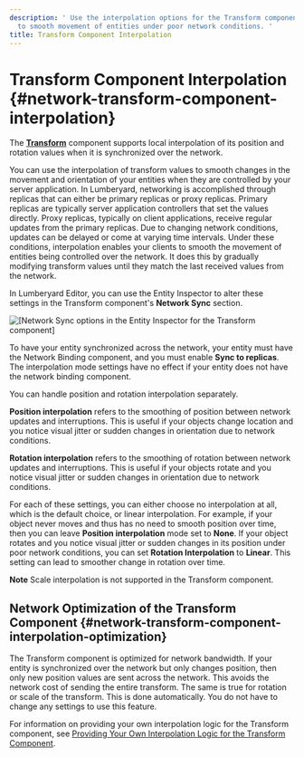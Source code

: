 ```yaml
---
description: ' Use the interpolation options for the Transform component in Amazon Lumberyard
  to smooth movement of entities under poor network conditions. '
title: Transform Component Interpolation
---
```

# Transform Component Interpolation {#network-transform-component-interpolation}

The **[Transform](/docs/userguide/components/transform.md)** component supports local interpolation of its position and rotation values when it is synchronized over the network\.

You can use the interpolation of transform values to smooth changes in the movement and orientation of your entities when they are controlled by your server application\. In Lumberyard, networking is accomplished through replicas that can either be primary replicas or proxy replicas\. Primary replicas are typically server application controllers that set the values directly\. Proxy replicas, typically on client applications, receive regular updates from the primary replicas\. Due to changing network conditions, updates can be delayed or come at varying time intervals\. Under these conditions, interpolation enables your clients to smooth the movement of entities being controlled over the network\. It does this by gradually modifying transform values until they match the last received values from the network\.

In Lumberyard Editor, you can use the Entity Inspector to alter these settings in the Transform component's **Network Sync** section\.

![\[Network Sync options in the Entity Inspector for the Transform component\]](/images/userguide/networking/network-transform-component-interpolation-1.png)

To have your entity synchronized across the network, your entity must have the Network Binding component, and you must enable **Sync to replicas**\. The interpolation mode settings have no effect if your entity does not have the network binding component\.

You can handle position and rotation interpolation separately\.

**Position interpolation** refers to the smoothing of position between network updates and interruptions\. This is useful if your objects change location and you notice visual jitter or sudden changes in orientation due to network conditions\.

**Rotation interpolation** refers to the smoothing of rotation between network updates and interruptions\. This is useful if your objects rotate and you notice visual jitter or sudden changes in orientation due to network conditions\.

For each of these settings, you can either choose no interpolation at all, which is the default choice, or linear interpolation\. For example, if your object never moves and thus has no need to smooth position over time, then you can leave **Position interpolation** mode set to **None**\. If your object rotates and you notice visual jitter or sudden changes in its position under poor network conditions, you can set **Rotation Interpolation** to **Linear**\. This setting can lead to smoother change in rotation over time\.

**Note**
Scale interpolation is not supported in the Transform component\.

## Network Optimization of the Transform Component {#network-transform-component-interpolation-optimization}

The Transform component is optimized for network bandwidth\. If your entity is synchronized over the network but only changes position, then only new position values are sent across the network\. This avoids the network cost of sending the entire transform\. The same is true for rotation or scale of the transform\. This is done automatically\. You do not have to change any settings to use this feature\.

For information on providing your own interpolation logic for the Transform component, see [Providing Your Own Interpolation Logic for the Transform Component](/docs/userguide/networking/providing-custom-interpolation-logic.md)\.